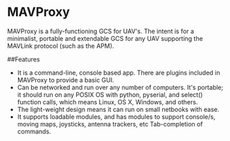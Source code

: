 # MAVProxy

MAVProxy is a fully-functioning GCS for UAV's. The intent is for a minimalist, portable and extendable GCS for any UAV supporting the MAVLink protocol (such as the APM).

##Features
+ It is a command-line, console based app. There are plugins included in MAVProxy to provide a basic GUI.
+ Can be networked and run over any number of computers.
It's portable; it should run on any POSIX OS with python, pyserial, and select() function calls, which means Linux, OS X, Windows, and others.
+ The light-weight design means it can run on small netbooks with ease.
+ It supports loadable modules, and has modules to support console/s, moving maps, joysticks, antenna trackers, etc
Tab-completion of commands.
